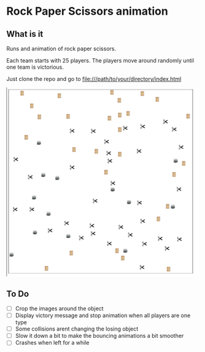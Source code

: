 # Rock Paper Scissors animation

## What is it

Runs and animation of rock paper scissors. 

Each team starts with 25 players. The players move around randomly until one team is victorious. 

Just clone the repo and go to <file:///path/to/your/directory/index.html>

![image of game play](./game_running.png)


## To Do

- [ ] Crop the images around the object
- [ ] Display victory message and stop animation when all players are one type
- [ ] Some collisions arent changing the losing object
- [ ] Slow it down a bit to make the bouncing animations a bit smoother
- [ ] Crashes when left for a while
